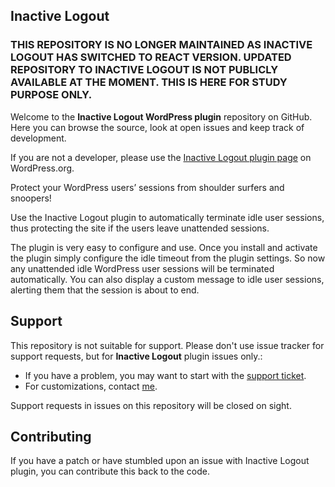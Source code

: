 ## Inactive Logout

### THIS REPOSITORY IS NO LONGER MAINTAINED AS INACTIVE LOGOUT HAS SWITCHED TO REACT VERSION. UPDATED REPOSITORY TO INACTIVE LOGOUT IS NOT PUBLICLY AVAILABLE AT THE MOMENT. THIS IS HERE FOR STUDY PURPOSE ONLY.

Welcome to the **Inactive Logout WordPress plugin** repository on GitHub. Here you can browse the source, look at open issues and keep track of development. 

If you are not a developer, please use the [Inactive Logout plugin page](https://wordpress.org/plugins/inactive-logout/) on WordPress.org.

Protect your WordPress users’ sessions from shoulder surfers and snoopers!

Use the Inactive Logout plugin to automatically terminate idle user sessions, thus protecting the site if the users leave unattended sessions.

The plugin is very easy to configure and use. Once you install and activate the plugin simply configure the idle timeout from the plugin settings. So now any unattended idle WordPress user sessions will be terminated automatically. You can also display a custom message to idle user sessions, alerting them that the session is about to end.

## Support
This repository is not suitable for support. Please don't use issue tracker for support requests, but for **Inactive Logout** plugin issues only.:

* If you have a problem, you may want to start with the [support ticket](https://wordpress.org/support/plugin/inactive-logout/).
* For customizations, contact [me](https://deepenbajracharya.com.np/say-hello/).

Support requests in issues on this repository will be closed on sight.

## Contributing
If you have a patch or have stumbled upon an issue with Inactive Logout plugin, you can contribute this back to the code.
